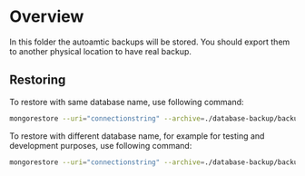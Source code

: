# Overview

In this folder the autoamtic backups will be stored. You should export them to another physical location to have real backup.

## Restoring

To restore with same database name, use following command:

```bash
mongorestore --uri="connectionstring" --archive=./database-backup/backup-mongodump-2020-1-1.tar.gz
```

To restore with different database name, for example for testing and development purposes, use following command:

```bash
mongorestore --uri="connectionstring" --archive=./database-backup/backup-mongodump-2020-1-1.tar.gz --nsFrom="lednice.*" --nsTo="lednice-test.*"
```
